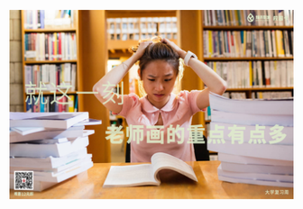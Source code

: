  ![image](https://github.com/BigBigOcean/FengHeCards/blob/master/%E6%B5%B7%E6%8A%A5%E5%9B%BE%E7%89%87/%E5%B0%B1%E8%BF%99%E4%B8%80%E5%88%BB%EF%BC%8C%E8%80%81%E5%B8%88%E7%94%BB%E7%9A%84%E9%87%8D%E7%82%B9%E6%9C%89%E7%82%B9%E5%A4%9A.jpg)
